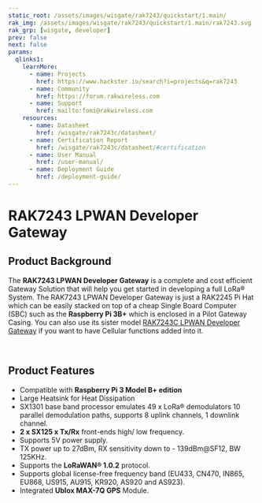 ```yaml
---
static_root: /assets/images/wisgate/rak7243/quickstart/1.main/
rak_img: /assets/images/wisgate/rak7243/quickstart/1.main/rak7243.svg
rak_grp: [wisgate, developer]
prev: false
next: false
params:
  qlinks1:
    learnMore:
      - name: Projects
        href: https://www.hackster.io/search?i=projects&q=rak7243
      - name: Community
        href: https://forum.rakwireless.com
      - name: Support
        href: mailto:fomi@rakwireless.com
    resources:
      - name: Datasheet
        href: /wisgate/rak7243c/datasheet/
      - name: Certification Report
        href: /wisgate/rak7243c/datasheet/#certification
      - name: User Manual
        href: /user-manual/
      - name: Deployment Guide
        href: /deployment-guide/
---
```


# RAK7243 LPWAN Developer Gateway

<rk-img
  :src="`${$frontmatter.static_root}/rak7243_overview.jpg`"
  width="75%"
  figure-number="1"
  caption="RAK7243 LPWAN Developer Gateway"
/>

## Product Background

The **RAK7243 LPWAN Developer Gateway** is a complete and cost efficient Gateway Solution that will help you get started in developing a full LoRa® System. The RAK7243 LPWAN Developer Gateway is just a RAK2245 Pi Hat which can be easily stacked on top of a cheap Single Board Computer (SBC) such as the **Raspberry Pi 3B+** which is enclosed in a Pilot Gateway Casing. You can also use its sister model [RAK7243C LPWAN Developer Gateway](https://store.rakwireless.com/products/rak7243c-pilot-gateway) if you want to have Cellular functions added into it.

<rk-btn
  src="/wisgate/rak7243/quickstart/#quick-start-guide"
  label="Get Started with RAK7243 LPWAN Developer Gateway"
/>

&nbsp;

<rk-quick-links :params="$page.frontmatter.params.qlinks1" />

## Product Features

- Compatible with **Raspberry Pi 3 Model B+ edition**
- Large Heatsink for Heat Dissipation
- SX1301 base band processor emulates 49 x LoRa® demodulators 10 parallel demodulation paths, supports 8 uplink channels, 1 downlink channel.
- **2 x SX125 x Tx/Rx** front-ends high/ low frequency.
- Supports 5V power supply.
- TX power up to 27dBm, RX sensitivity down to - 139dBm@SF12, BW 125KHz.
- Supports the **LoRaWAN® 1.0.2** protocol.
- Supports global license-free frequency band (EU433, CN470, IN865, EU868, US915, AU915, KR920, AS920 and AS923).
- Integrated **Ublox MAX-7Q GPS** Module.

<rk-btn
  src="https://store.rakwireless.com/products/rak7243c-pilot-gateway"
  label="Buy a RAK7243 LPWAN Developer Gateway"
  _blank
/>